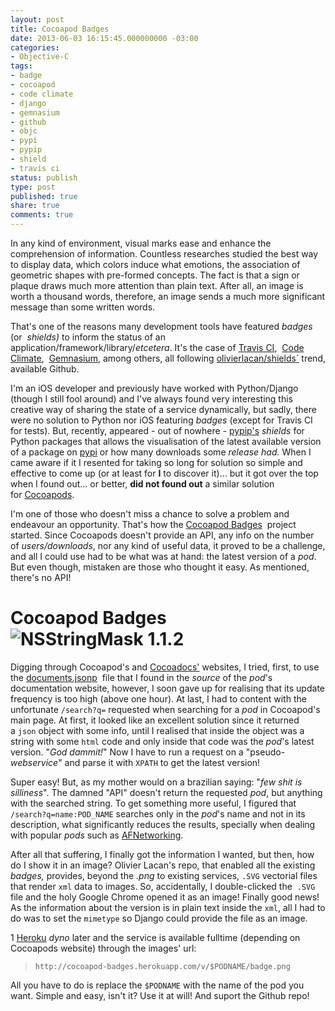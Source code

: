 ```yaml
---
layout: post
title: Cocoapod Badges
date: 2013-06-03 16:15:45.000000000 -03:00
categories:
- Objective-C
tags:
- badge
- cocoapod
- code climate
- django
- gemnasium
- github
- objc
- pypi
- pypip
- shield
- travis ci
status: publish
type: post
published: true
share: true
comments: true
---
```


In any kind of environment, visual marks ease and enhance the comprehension of
information. Countless researches studied the best way to display data, which
colors induce what emotions, the association of geometric shapes with pre-formed
concepts. The fact is that a sign or plaque draws much more attention than plain
text. After all, an image is worth a thousand words, therefore, an image sends a
much more significant message than some written words.

That's one of the reasons many development tools have featured *badges* (or 
*shields)* to inform the status of an application/framework/library/*etcetera*.
It's the case of [Travis CI](http://about.travis-ci.org/docs/user/status-images/), 
[Code Climate](https://codeclimate.com/changelog/510d4fde56b102523a0004bf), 
[Gemnasium](http://blog.tech-angels.com/post/43141047457/gemnasium-v3-aka-gemnasium),
among others, all following [olivierlacan/shields`](https://github.com/olivierlacan/shields)
trend, available Github.

I'm an iOS developer and previously have worked with Python/Django (though I
still fool around) and I've always found very interesting this creative way of
sharing the state of a service dynamically, but sadly, there were no solution to
Python nor iOS featuring *badges* (except for Travis CI for tests). But,
recently, appeared - out of nowhere - [pypip's](https://pypip.in/) *shields* for
Python packages that allows the visualisation of the latest available version of
a package on [pypi](http://pypi.python.org) or how many downloads some *release
*had*.* When I came aware if it I resented for taking so long for solution so
simple and effective to come up (or at least for **I** to discover it)... but it
got over the top when I found out... or better, **did not found out** a similar
solution for [Cocoapods](http://cocoapods.org).

I'm one of those who doesn't miss a chance to solve a problem and endeavour an
opportunity. That's how the [Cocoapod Badges](http://fjcaetano.github.io/cocoapod-badges/) 
project started. Since Cocoapods doesn't provide an API, any info on the number
of *users/downloads*, nor any kind of useful data, it proved to be a challenge,
and all I could use had to be what was at hand: the latest version of a *pod*.
But even though, mistaken are those who thought it easy. As mentioned, there's
no API!

# Cocoapod Badges ![NSStringMask 1.1.2](https://cocoapod-badges.herokuapp.com/v/NSStringMask/badge.png)

Digging through Cocoapod's and [Cocoadocs'](http://cocoadocs.org) websites, I
tried, first, to use the [documents.jsonp](http://cocoadocs.org/documents.jsonp) 
file that I found in the *source* of the *pod*'s documentation website, however,
I soon gave up for realising that its update frequency is too high (above one
hour). At last, I had to content with the unfortunate `/search?q=` requested
when searching for a *pod* in Cocoapod's main page. At first, it looked like an
excellent solution since it returned a `json` object with some info, until I
realised that inside the object was a string with some `html` code and only
inside that code was the *pod*'s latest version. "*God dammit!*" Now I have to
run a request on a "pseudo-*webservice*" and parse it with `XPATH` to get the
latest version!

Super easy! But, as my mother would on a brazilian saying: "*few shit is
silliness*". The damned "API" doesn't return the requested *pod*, but anything
with the searched string. To get something more useful, I figured that 
`/search?q=name:POD_NAME` searches only in the *pod*'s name and not in its
description, what significantly reduces the results, specially when dealing with
popular *pods* such as [AFNetworking](http://afnetworking.github.io/AFNetworking/index.html).

After all that suffering, I finally got the information I wanted, but then, how
do I show it in an image? Olivier Lacan's repo, that enabled all the existing 
*badges,* provides, beyond the *.png* to existing services, `.SVG` vectorial
files that render `xml` data to images. So, accidentally, I double-clicked the 
`.SVG` file and the holy Google Chrome opened it as an image! Finally good news!
As the information about the version is in plain text inside the `xml`, all I
had to do was to set the `mimetype` so Django could provide the file as an image.

1 [Heroku](http://heroku.com) *dyno* later and the service is available fulltime
(depending on Cocoapods website) through the images' url:

> `http://cocoapod-badges.herokuapp.com/v/$PODNAME/badge.png`

All you have to do is replace the `$PODNAME` with the name of the pod you want.
Simple and easy, isn't it? Use it at will! And suport the Github repo!

